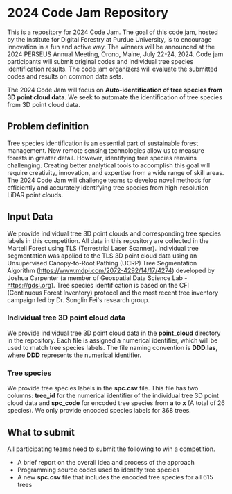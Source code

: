 # 2024 Code Jam Repository

This is a repository for 2024 Code Jam. The goal of this code jam, hosted by the Institute for Digital Forestry at Purdue University, is to encourage innovation in a fun and active way. The winners will be announced at the 2024 PERSEUS Annual Meeting, Orono, Maine, July 22-24, 2024. Code jam participants will submit original codes and individual tree species identification results. The code jam organizers will evaluate the submitted codes and results on common data sets. 

The 2024 Code Jam will focus on **Auto-identification of tree species from 3D point cloud data**. We seek to automate the identification of tree species from 3D point cloud data. 

## Problem definition

Tree species identification is an essential part of sustainable forest management. New remote sensing technologies allow us to measure forests in greater detail. However, identifying tree species remains challenging. Creating better analytical tools to accomplish this goal will require creativity, innovation, and expertise from a wide range of skill areas. The 2024 Code Jam will challenge teams to develop novel methods for efficiently and accurately identifying tree species from high-resolution LiDAR point clouds.

## Input Data

We provide individual tree 3D point clouds and corresponding tree species labels in this competition. All data in this repository are collected in the Martell Forest using TLS (Terrestrial Laser Scanner). Individual tree segmentation was applied to the TLS 3D point cloud data using an Unsupervised Canopy-to-Root Pathing (UCRP) Tree Segmentation Algorithm (https://www.mdpi.com/2072-4292/14/17/4274) developed by Joshua Carpenter (a member of Geospatial Data Science Lab - https://gdsl.org). Tree species identification is based on the CFI (Continuous Forest Inventory) protocol and the most recent tree inventory campaign led by Dr. Songlin Fei's research group. 

### Individual tree 3D point cloud data

We provide individual tree 3D point cloud data in the **point_cloud** directory in the repository. Each file is assigned a numerical identifier, which will be used to match tree species labels. The file naming convention is **DDD.las**, where **DDD** represents the numerical identifier. 

### Tree species 

We provide tree species labels in the **spc.csv** file. This file has two columns: **tree_id** for the numerical identifier of the individual tree 3D point cloud data and **spc_code** for encoded tree species from **a** to **x** (A total of 26 species). We only provide encoded species labels for 368 trees. 

## What to submit

All participating teams need to submit the following to win a competition. 

* A brief report on the overall idea and process of the approach
* Programming source codes used to identify tree species
* A new **spc.csv** file that includes the encoded tree species for all 615 trees

